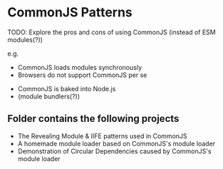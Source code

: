 # CommonJS Patterns

TODO: Explore the pros and cons of using CommonJS (instead of ESM modules(?))

e.g.
- CommonJS loads modules synchronously
- Browsers do not support CommonJS per se
+ CommonJS is baked into Node.js
+ (module bundlers(?))

## Folder contains the following projects

* The Revealing Module & IIFE patterns used in CommonJS
* A homemade module loader based on CommonJS's module loader
* Demonstration of Circular Dependencies caused by CommonJS's module loader
